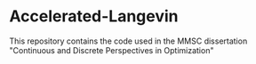 # Accelerated-Langevin
This repository contains the code used in the MMSC dissertation "Continuous and Discrete Perspectives in Optimization"
